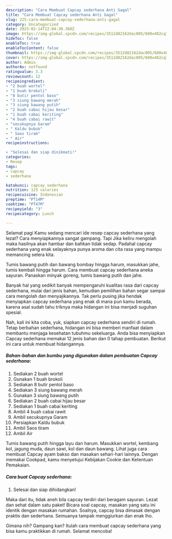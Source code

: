 ```yaml
---
description: "Cara Membuat Capcay sederhana Anti Gagal"
title: "Cara Membuat Capcay sederhana Anti Gagal"
slug: 225-cara-membuat-capcay-sederhana-anti-gagal
category: Uncategorized
date: 2023-02-14T22:04:30.360Z
image: https://img-global.cpcdn.com/recipes/3512d82162dac005/680x482cq70/capcay-sederhana-foto-resep-utama.jpg
hideToc: false
enableToc: true
enableTocContent: false
thumbnail: https://img-global.cpcdn.com/recipes/3512d82162dac005/680x482cq70/capcay-sederhana-foto-resep-utama.jpg
cover: https://img-global.cpcdn.com/recipes/3512d82162dac005/680x482cq70/capcay-sederhana-foto-resep-utama.jpg
author: Admin
authorAv: notfound
ratingvalue: 3.3
reviewcount: 12
recipeingredient:
- "2 buah wortel"
- "1 buah brokoli"
- "8 butir pentol baso"
- "3 siung bawang merah"
- "3 siung bawang putih"
- "2 buah cabai hijau besar"
- "1 buah cabai keriting"
- "4 buah cabai rawit"
- "secukupnya Garam"
- " Kaldu bubuk"
- " Saos tiram"
- " Air"
recipeinstructions:

- "Selesai dan siap dinikmati!"
categories:
- Resep
tags:
- capcay
- sederhana

katakunci: capcay sederhana 
nutrition: 123 calories
recipecuisine: Indonesian
preptime: "PT14M"
cooktime: "PT47M"
recipeyield: "3"
recipecategory: Lunch

---
```



Selamat pagi Kamu sedang mencari ide resep capcay sederhana yang lezat? Cara menyiapkannya sangat gampang. Tapi Jika keliru mengolah maka hasilnya akan hambar dan bahkan tidak sedap. Padahal capcay sederhana yang enak selayaknya punya aroma dan cita rasa yang mampu memancing selera kita.


Tumis bawang putih dan bawang bombay hingga harum, masukkan jahe, tumis kembali hingga harum. Cara membuat capcay sederhana aneka sayuran. Panaskan minyak goreng, tumis bawang putih dan jahe.

Banyak hal yang sedikit banyak mempengaruhi kualitas rasa dari capcay sederhana, mulai dari jenis bahan, kemudian pemilihan bahan segar sampai cara mengolah dan menyajikannya. Tak perlu pusing jika hendak menyiapkan capcay sederhana yang enak di mana pun kamu berada, karena asal sudah tahu triknya maka hidangan ini bisa menjadi suguhan spesial.


Nah, kali ini kita coba, yuk, siapkan capcay sederhana sendiri di rumah. Tetap berbahan sederhana, hidangan ini bisa memberi manfaat dalam membantu menjaga kesehatan tubuhmu sekeluarga. Anda bisa menyiapkan Capcay sederhana memakai 12 jenis bahan dan 0 tahap pembuatan. Berikut ini cara untuk membuat hidangannya.

<!--inarticleads1-->

##### Bahan-bahan dan bumbu yang digunakan dalam pembuatan Capcay sederhana:

1. Sediakan 2 buah wortel
1. Gunakan 1 buah brokoli
1. Sediakan 8 butir pentol baso
1. Sediakan 3 siung bawang merah
1. Gunakan 3 siung bawang putih
1. Sediakan 2 buah cabai hijau besar
1. Sediakan 1 buah cabai keriting
1. Ambil 4 buah cabai rawit
1. Ambil secukupnya Garam
1. Persiapkan  Kaldu bubuk
1. Ambil  Saos tiram
1. Ambil  Air


Tumis bawang putih hingga layu dan harum. Masukkan wortel, kembang kol, jagung muda, daun sawi, kol dan daun bawang. Lihat juga cara membuat Capcay ayam bakso dan masakan sehari-hari lainnya. Dengan memakai Cookpad, kamu menyetujui Kebijakan Cookie dan Ketentuan Pemakaian. 

<!--inarticleads2-->

##### Cara buat Capcay sederhana:


1. Selesai dan siap dihidangkan!

Maka dari itu, tidak aneh bila capcay terdiri dari beragam sayuran. Lezat dan sehat dalam satu paket! Bicara soal capcay, masakan yang satu ini identik dengan masakan rumahan. Soalnya, capcay bisa dimasak dengan praktis dan sederhana. Semuanya tampak menggiurkan dan enak lho. 

Gimana nih? Gampang kan? Itulah cara membuat capcay sederhana yang bisa kamu praktikkan di rumah. Selamat mencoba!
